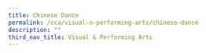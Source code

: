 ```yaml
---
title: Chinese Dance
permalink: /cca/visual-n-performing-arts/chinese-dance
description: ""
third_nav_title: Visual & Performing Arts
---
```

